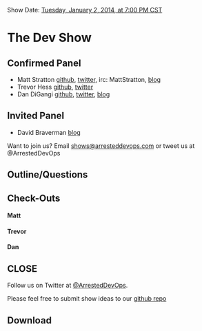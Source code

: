 Show Date: [Tuesday, January 2, 2014, at 7:00 PM CST](http://www.timeanddate.com/worldclock/fixedtime.html?msg=Arrested+DevOps+Episode+003+-+The+Dev+Show&iso=20140102T19&p1=64)

The Dev Show
=====

Confirmed Panel<a name="panel"></a>
-----

* Matt Stratton [github](http://github.com/mattstratton), [twitter](https://twitter.com/mattstratton), irc: MattStratton, [blog](http://www.mattstratton.com/)
* Trevor Hess [github](https://github.com/trevorghess), [twitter](http://twitter.com/trevorghess)
* Dan DiGangi [github](http://github.com/dandigangi), [twitter](https://twitter.com/ddigangi), [blog](http://blog.dandigangi.me/)

Invited Panel
-----
* David Braverman [blog](http://www.thedailyparker.com/)

Want to join us? Email shows@arresteddevops.com or tweet us at @ArrestedDevOps


Outline/Questions
-----------------



Check-Outs<a name="checkouts"></a>
-----

#### Matt  

#### Trevor  

#### Dan



CLOSE
-----

Follow us on Twitter at [@ArrestedDevOps](http://twitter.com/arresteddevops).

Please feel free to submit show ideas to our [github repo](https://github.com/arresteddevops/podcast)



Download
--------
